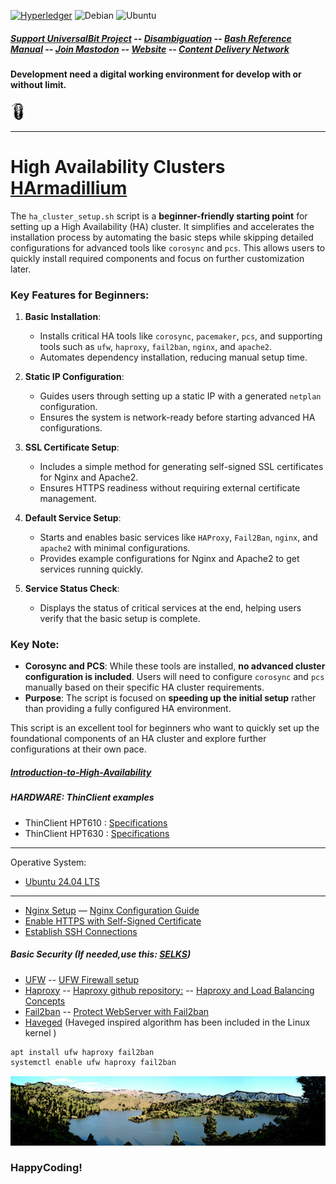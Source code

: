 [![Hyperledger](https://img.shields.io/badge/hyperledger-2F3134?style=for-the-badge&logo=hyperledger&logoColor=white)](https://www.lfdecentralizedtrust.org/)
![Debian](https://img.shields.io/badge/Debian-D70A53?style=for-the-badge&logo=debian&logoColor=white)
![Ubuntu](https://img.shields.io/badge/Ubuntu-E95420?style=for-the-badge&logo=ubuntu&logoColor=white)

##### [Support UniversalBit Project](https://github.com/universalbit-dev/universalbit-dev/tree/main/support) -- [Disambiguation](https://en.wikipedia.org/wiki/Wikipedia:Disambiguation) -- [Bash Reference Manual](https://www.gnu.org/software/bash/manual/html_node/index.html) -- [Join Mastodon](https://mastodon.social/invite/wTHp2hSD) -- [Website](https://sites.google.com/view/universalbit-dev/) -- [Content Delivery Network](https://www.universalbitcdn.it/)


#### Development need a digital working environment for develop with or without limit.
<img src="https://github.com/universalbit-dev/HArmadillium/blob/main/docs/assets/images/armadillidium.png" width="5%" />


---
# High Availability Clusters [HArmadillium](https://github.com/universalbit-dev/armadillium/blob/main/HArmadillium.md)

The `ha_cluster_setup.sh` script is a **beginner-friendly starting point** for setting up a High Availability (HA) cluster. It simplifies and accelerates the installation process by automating the basic steps while skipping detailed configurations for advanced tools like `corosync` and `pcs`. This allows users to quickly install required components and focus on further customization later.

### Key Features for Beginners:
1. **Basic Installation**:
   - Installs critical HA tools like `corosync`, `pacemaker`, `pcs`, and supporting tools such as `ufw`, `haproxy`, `fail2ban`, `nginx`, and `apache2`.
   - Automates dependency installation, reducing manual setup time.

2. **Static IP Configuration**:
   - Guides users through setting up a static IP with a generated `netplan` configuration.
   - Ensures the system is network-ready before starting advanced HA configurations.

3. **SSL Certificate Setup**:
   - Includes a simple method for generating self-signed SSL certificates for Nginx and Apache2.
   - Ensures HTTPS readiness without requiring external certificate management.

4. **Default Service Setup**:
   - Starts and enables basic services like `HAProxy`, `Fail2Ban`, `nginx`, and `apache2` with minimal configurations.
   - Provides example configurations for Nginx and Apache2 to get services running quickly.

5. **Service Status Check**:
   - Displays the status of critical services at the end, helping users verify that the basic setup is complete.

### Key Note:
- **Corosync and PCS**: While these tools are installed, **no advanced cluster configuration is included**. Users will need to configure `corosync` and `pcs` manually based on their specific HA cluster requirements.
- **Purpose**: The script is focused on **speeding up the initial setup** rather than providing a fully configured HA environment.

This script is an excellent tool for beginners who want to quickly set up the foundational components of an HA cluster and explore further configurations at their own pace.
##### [Introduction-to-High-Availability](https://ubuntu.com/server/docs/introduction-to-high-availability)

##### HARDWARE: ThinClient examples
* ThinClient HPT610 : [Specifications](https://support.hp.com/us-en/product/setup-user-guides/hp-t610-flexible-thin-client/5226816)
* ThinClient HPT630 : [Specifications](https://support.hp.com/us-en/product/details/hp-t630-thin-client/10522151) 
---

Operative System:
* [Ubuntu 24.04 LTS](https://ubuntu.com/download/desktop#community)

---
* [Nginx Setup](https://github.com/universalbit-dev/HArmadillium/blob/main/HArmadillium.md#webserver) — [Nginx Configuration Guide](https://github.com/universalbit-dev/HArmadillium/blob/main/HArmadillium.md#nginx-configuration)  
* [Enable HTTPS with Self-Signed Certificate](https://github.com/universalbit-dev/HArmadillium/blob/main/HArmadillium.md#self-signed-certificate-https-with-openssl)  
* [Establish SSH Connections](https://github.com/universalbit-dev/HArmadillium/blob/main/HArmadillium.md#ssh-connection-to-communicate-with-all-nodes)  

##### Basic Security (If needed,use this: [SELKS](https://github.com/universalbit-dev/SELKS/pkgs/container/arkimeviewer))
* [UFW](https://manpages.ubuntu.com/manpages/bionic/en/man8/ufw.8.html) -- [UFW Firewall setup](https://github.com/universalbit-dev/HArmadillium/blob/main/HArmadillium.md#ufw-firewall-rules-for-each-node)
* [Haproxy](https://www.haproxy.org/) -- [Haproxy github repository:](https://github.com/haproxy/haproxy/)  -- [Haproxy and Load Balancing Concepts](https://www.digitalocean.com/community/tutorials/an-introduction-to-haproxy-and-load-balancing-concepts)
* [Fail2ban](https://github.com/fail2ban/fail2ban) -- [Protect WebServer with Fail2ban ](https://www.digitalocean.com/community/tutorials/how-to-protect-an-nginx-server-with-fail2ban-on-ubuntu-22-04)
* [Haveged](https://wiki.archlinux.org/title/Haveged#) (Haveged inspired algorithm has been included in the Linux kernel )

```bash
apt install ufw haproxy fail2ban
systemctl enable ufw haproxy fail2ban
```
<img src="https://github.com/universalbit-dev/HArmadillium/blob/main/docs/assets/images/ecosystem_gran_canaria_edited.png" width="auto" />

### HappyCoding!

